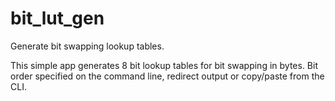 # bit_lut_gen
Generate bit swapping lookup tables.

This simple app generates 8 bit lookup tables for bit swapping in bytes. Bit order specified on the command line, redirect output or copy/paste from the CLI.
